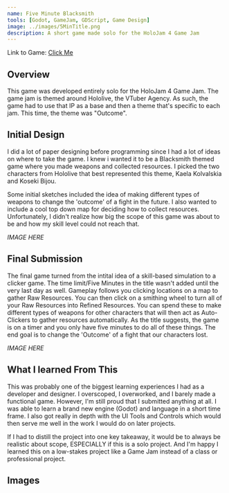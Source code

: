 ```yaml
---
name: Five Minute Blacksmith
tools: [Godot, GameJam, GDScript, Game Design]
image: ../images/5MinTitle.png
description: A short game made solo for the HoloJam 4 Game Jam
---
```


Link to Game: [Click Me](https://rustypepper.itch.io/five-minute-blacksmith)

## Overview

This game was developed entirely solo for the HoloJam 4 Game Jam. The game jam is themed around Hololive, the VTuber Agency. As such, the game had to use that IP as a base and then a theme that's specific to each jam. This time, the theme was "Outcome". 

## Initial Design

I did a lot of paper designing before programming since I had a lot of ideas on where to take the game. I knew i wanted it to be a Blacksmith themed game where you made weapons and collected resources. I picked the two characters from Hololive that best represented this theme, Kaela Kolvalskia and Koseki Bijou. 

Some initial sketches included the idea of making different types of weapons to change the 'outcome' of a fight in the future. I also wanted to include a cool top down map for deciding how to collect resources. Unfortunately, I didn't realize how big the scope of this game was about to be and how my skill level could not reach that.

*IMAGE HERE*


## Final Submission

The final game turned from the intital idea of a skill-based simulation to a clicker game. The time limit/Five Minutes in the title wasn't added until the very last day as well. 
Gameplay follows you clicking locations on a map to gather Raw Resources. You can then click on a smithing wheel to turn all of your Raw Resources into Refined Resources. You can spend these to make different types of weapons for other characters that will then act as Auto-Clickers to gather resources automatically. As the title suggests, the game is on a timer and you only have five minutes to do all of these things. The end goal is to change the 'Outcome' of a fight that our characters lost.  

*IMAGE HERE*

## What I learned From This

This was probably one of the biggest learning experiences I had as a developer and designer. I overscoped, I overworked, and I barely made a functional game. However, I'm still proud that I submitted anything at all. I was able to learn a brand new engine (Godot) and language in a short time frame. I also got really in depth with the UI Tools and Controls which would then serve me well in the work I would do on later projects.

If I had to distill the project into one key takeaway, it would be to always be realistic about scope, ESPECIALLY if this is a solo project. And I'm happy I learned this on a low-stakes project like a Game Jam instead of a class or professional project.

## Images

